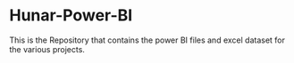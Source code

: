 # Hunar-Power-BI
This is the Repository that contains the power BI files and excel dataset for the various projects.
